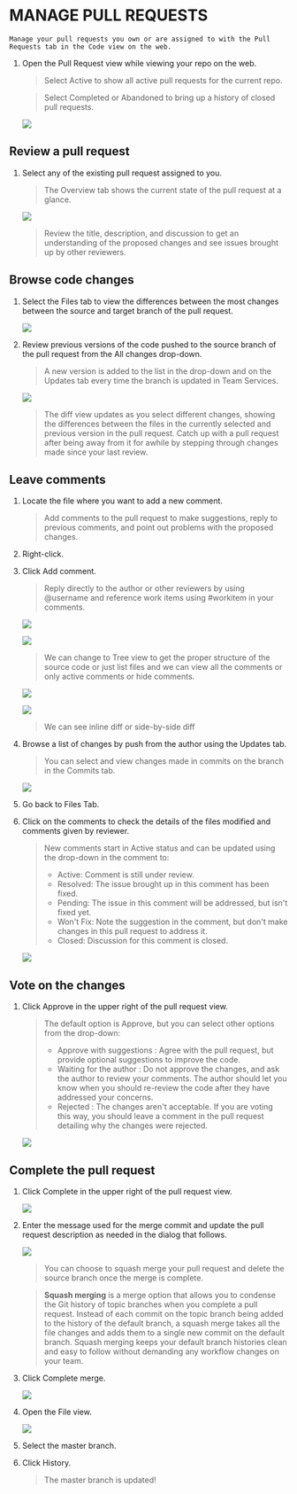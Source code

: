 # MANAGE PULL REQUESTS

    Manage your pull requests you own or are assigned to with the Pull Requests tab in the Code view on the web.

1. Open the Pull Request view while viewing your repo on the web.

    > Select Active to show all active pull requests for the current repo. 

    > Select Completed or Abandoned to bring up a history of closed pull requests.

    ![](img/pr/image32.png)

## Review a pull request

1. Select any of the existing pull request assigned to you.

    > The Overview tab shows the current state of the pull request at a glance. 

    ![](img/pr/image33.png)

    > Review the title, description, and discussion to get an understanding of the proposed changes and see issues brought up by other reviewers.

## Browse code changes

1. Select the Files tab to view the differences between the most changes between the source and target branch of the pull request.

    ![](img/pr/image34.png)

1. Review previous versions of the code pushed to the source branch of the pull request from the All changes drop-down. 

    > A new version is added to the list in the drop-down and on the Updates tab every time the branch is updated in Team Services.

    ![](img/pr/image35.png)

    > The diff view updates as you select different changes, showing the differences between the files in the currently selected and previous version in the pull request. 
    > Catch up with a pull request after being away from it for awhile by stepping through changes made since your last review.

## Leave comments

1. Locate the file where you want to add a new comment.

    > Add comments to the pull request to make suggestions, reply to previous comments, and point out problems with the proposed changes.   

1. Right-click.

1. Click Add comment.

    > Reply directly to the author or other reviewers by using @username and reference work items using #workitem in your comments.

    ![](img/pr/image36.png)

    ![](img/pr/image37.png)

    > We can change to Tree view to get the proper structure of the source code or just list files and we can view all the comments or only active comments or hide comments.

    ![](img/pr/image44.png)

    ![](img/pr/image43.png)

    > We can see inline diff or side-by-side diff

1. Browse a list of changes by push from the author using the Updates tab. 

    > You can select and view changes made in commits on the branch in the Commits tab.

    ![](img/pr/image45.png)

1. Go back to Files Tab.
1. Click on the comments to check the details of the files modified and comments given by reviewer. 

    > New comments start in Active status and can be updated using the drop-down in the comment to:
    > - Active: Comment is still under review.
    > - Resolved: The issue brought up in this comment has been fixed.
    > - Pending: The issue in this comment will be addressed, but isn't fixed yet.
    > - Won't Fix: Note the suggestion in the comment, but don't make changes in this pull request to address it.
    > - Closed: Discussion for this comment is closed.

    ![](img/pr/image46.png)

## Vote on the changes

1. Click Approve in the upper right of the pull request view.

    > The default option is Approve, but you can select other options from the drop-down:
    > - Approve with suggestions : Agree with the pull request, but provide optional suggestions to improve the code.
    > - Waiting for the author : Do not approve the changes, and ask the author to review your comments. The author should let you know when you should re-review the code after they have addressed your concerns.
    > - Rejected : The changes aren't acceptable. If you are voting this way, you should leave a comment in the pull request detailing why the changes were rejected.

    ![](img/pr/image38.png)


## Complete the pull request

1. Click Complete in the upper right of the pull request view.

    ![](img/pr/image39.png)

1. Enter the message used for the merge commit and update the pull request description as needed in the dialog that follows. 

    ![](img/pr/image40.png)

    > You can choose to squash merge your pull request and delete the source branch once the merge is complete.

    > **Squash merging** is a merge option that allows you to condense the Git history of topic branches when you complete a pull request. Instead of each commit on the topic branch being added to the history of the default branch, a squash merge takes all the file changes and adds them to a single new commit on the default branch. Squash merging keeps your default branch histories clean and easy to follow without demanding any workflow changes on your team. 

1. Click Complete merge.

    ![](img/pr/image41.png)

1. Open the File view.

    ![](img/pr/image42.png)

1. Select the master branch.

1. Click History.

    > The master branch is updated!


